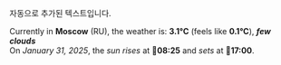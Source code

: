 
자동으로 추가된 텍스트입니다.

<!--START_SECTION:weather:moscow-->
Currently in **Moscow** (RU), the weather is: **3.1°C** (feels like **0.1°C**), ***few clouds***<br/>
On *January 31, 2025*, the *sun rises* at 🌅**08:25** and *sets* at 🌇**17:00**.
<!--END_SECTION:weather-->
